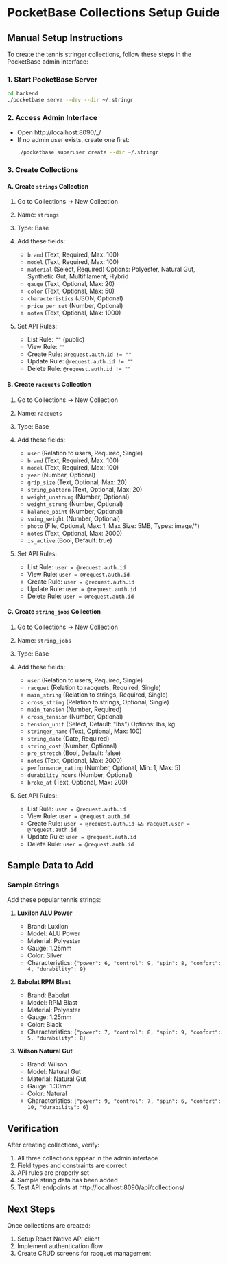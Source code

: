# PocketBase Collections Setup Guide

## Manual Setup Instructions

To create the tennis stringer collections, follow these steps in the PocketBase admin interface:

### 1. Start PocketBase Server
```bash
cd backend
./pocketbase serve --dev --dir ~/.stringr
```

### 2. Access Admin Interface
- Open http://localhost:8090/_/
- If no admin user exists, create one first:
  ```bash
  ./pocketbase superuser create --dir ~/.stringr
  ```

### 3. Create Collections

#### A. Create `strings` Collection
1. Go to Collections → New Collection
2. Name: `strings`
3. Type: Base
4. Add these fields:
   - `brand` (Text, Required, Max: 100)
   - `model` (Text, Required, Max: 100) 
   - `material` (Select, Required) Options: Polyester, Natural Gut, Synthetic Gut, Multifilament, Hybrid
   - `gauge` (Text, Optional, Max: 20)
   - `color` (Text, Optional, Max: 50)
   - `characteristics` (JSON, Optional)
   - `price_per_set` (Number, Optional)
   - `notes` (Text, Optional, Max: 1000)

5. Set API Rules:
   - List Rule: `""` (public)
   - View Rule: `""`
   - Create Rule: `@request.auth.id != ""`
   - Update Rule: `@request.auth.id != ""`
   - Delete Rule: `@request.auth.id != ""`

#### B. Create `racquets` Collection
1. Go to Collections → New Collection
2. Name: `racquets`
3. Type: Base
4. Add these fields:
   - `user` (Relation to users, Required, Single)
   - `brand` (Text, Required, Max: 100)
   - `model` (Text, Required, Max: 100)
   - `year` (Number, Optional)
   - `grip_size` (Text, Optional, Max: 20)
   - `string_pattern` (Text, Optional, Max: 20)
   - `weight_unstrung` (Number, Optional)
   - `weight_strung` (Number, Optional) 
   - `balance_point` (Number, Optional)
   - `swing_weight` (Number, Optional)
   - `photo` (File, Optional, Max: 1, Max Size: 5MB, Types: image/*)
   - `notes` (Text, Optional, Max: 2000)
   - `is_active` (Bool, Default: true)

5. Set API Rules:
   - List Rule: `user = @request.auth.id`
   - View Rule: `user = @request.auth.id`
   - Create Rule: `user = @request.auth.id`
   - Update Rule: `user = @request.auth.id`
   - Delete Rule: `user = @request.auth.id`

#### C. Create `string_jobs` Collection
1. Go to Collections → New Collection
2. Name: `string_jobs`
3. Type: Base
4. Add these fields:
   - `user` (Relation to users, Required, Single)
   - `racquet` (Relation to racquets, Required, Single)
   - `main_string` (Relation to strings, Required, Single)
   - `cross_string` (Relation to strings, Optional, Single)
   - `main_tension` (Number, Required)
   - `cross_tension` (Number, Optional)
   - `tension_unit` (Select, Default: "lbs") Options: lbs, kg
   - `stringer_name` (Text, Optional, Max: 100)
   - `string_date` (Date, Required)
   - `string_cost` (Number, Optional)
   - `pre_stretch` (Bool, Default: false)
   - `notes` (Text, Optional, Max: 2000)
   - `performance_rating` (Number, Optional, Min: 1, Max: 5)
   - `durability_hours` (Number, Optional)
   - `broke_at` (Text, Optional, Max: 200)

5. Set API Rules:
   - List Rule: `user = @request.auth.id`
   - View Rule: `user = @request.auth.id`
   - Create Rule: `user = @request.auth.id && racquet.user = @request.auth.id`
   - Update Rule: `user = @request.auth.id`
   - Delete Rule: `user = @request.auth.id`

## Sample Data to Add

### Sample Strings
Add these popular tennis strings:

1. **Luxilon ALU Power**
   - Brand: Luxilon
   - Model: ALU Power
   - Material: Polyester
   - Gauge: 1.25mm
   - Color: Silver
   - Characteristics: `{"power": 6, "control": 9, "spin": 8, "comfort": 4, "durability": 9}`

2. **Babolat RPM Blast**
   - Brand: Babolat
   - Model: RPM Blast
   - Material: Polyester
   - Gauge: 1.25mm
   - Color: Black
   - Characteristics: `{"power": 7, "control": 8, "spin": 9, "comfort": 5, "durability": 8}`

3. **Wilson Natural Gut**
   - Brand: Wilson
   - Model: Natural Gut
   - Material: Natural Gut
   - Gauge: 1.30mm
   - Color: Natural
   - Characteristics: `{"power": 9, "control": 7, "spin": 6, "comfort": 10, "durability": 6}`

## Verification
After creating collections, verify:
1. All three collections appear in the admin interface
2. Field types and constraints are correct
3. API rules are properly set
4. Sample string data has been added
5. Test API endpoints at http://localhost:8090/api/collections/

## Next Steps
Once collections are created:
1. Setup React Native API client
2. Implement authentication flow
3. Create CRUD screens for racquet management